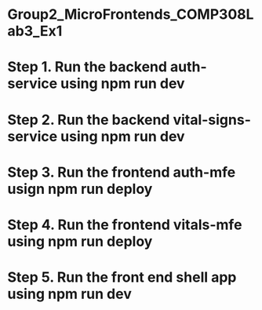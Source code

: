 # Group2_MicroFrontends_COMP308Lab3_Ex1

# Step 1. Run the backend auth-service using npm run dev
# Step 2. Run the backend vital-signs-service using npm run dev
# Step 3. Run the frontend auth-mfe usign npm run deploy
# Step 4. Run the frontend vitals-mfe using npm run deploy
# Step 5. Run the front end shell app using npm run dev